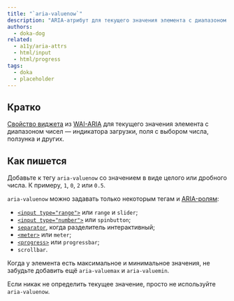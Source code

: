 ```yaml
---
title: "`aria-valuenow`"
description: "ARIA-атрибут для текущего значения элемента с диапазоном чисел."
authors:
  - doka-dog
related:
  - a11y/aria-attrs
  - html/input
  - html/progress
tags:
  - doka
  - placeholder
---
```


## Кратко

[Свойство виджета](/a11y/aria-attrs/#atributy-vidzhetov) из [WAI-ARIA](/a11y/aria-intro/#specifikaciya) для текущего значения элемента с диапазоном чисел — индикатора загрузки, поля с выбором числа, ползунка и других.

## Как пишется

Добавьте к тегу `aria-valuenow` со значением в виде целого или дробного числа. К примеру, `1`, `0`, `2` или `0.5`.

`aria-valuenow` можно задавать только некоторым тегам и [ARIA-ролям](/a11y/aria-roles/):

- [`<input type="range">`](/html/input/#type) или `range` и `slider`;
- [`<input type="number">`](/html/input/#type) или `spinbutton`;
- [`separator`](/a11y/role-separator/), когда разделитель интерактивный;
- [`<meter>`](/html/meter/) или `meter`;
- [`<progress>`](/html/progress/) или `progressbar`;
- `scrollbar`.

Когда у элемента есть максимальное и минимальное значения, не забудьте добавить ещё `aria-valuemax` и `aria-valuemin`.

Если никак не определить текущее значение, просто не используйте `aria-valuenow`.
